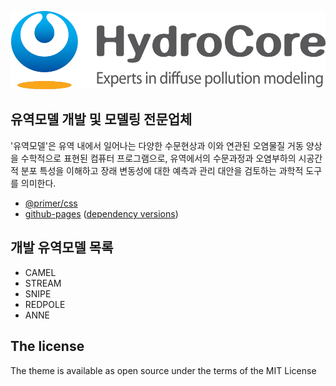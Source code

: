 
![CI](./images/HydroCore_Eng.png)


## 유역모델 개발 및 모델링 전문업체

'유역모델'은 유역 내에서 일어나는 다양한 수문현상과 이와 연관된 오염물질 거동 양상을 수학적으로 표현된 컴퓨터 프로그램으로, 유역에서의 수문과정과 오염부하의 시공간적 분포 특성을 이해하고 장래 변동성에 대한 예측과 관리 대안을 검토하는 과학적 도구를 의미한다.

- [@primer/css](https://github.com/primer/css)
- [github-pages](https://github.com/github/pages-gem) ([dependency versions](https://pages.github.com/versions/))

## 개발 유역모델 목록

- CAMEL
- STREAM
- SNIPE
- REDPOLE
- ANNE



## The license

The theme is available as open source under the terms of the MIT License
